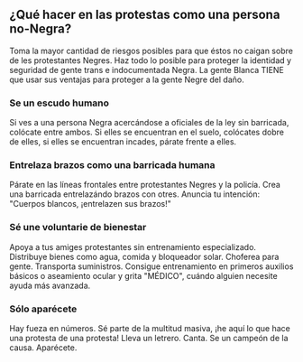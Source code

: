 ## ¿Qué hacer en las protestas como una persona no-Negra?
Toma la mayor cantidad de riesgos posibles para que éstos no caigan sobre de les protestantes Negres. Haz todo lo posible para proteger la identidad y seguridad de gente trans e indocumentada Negra. La gente Blanca TIENE que usar sus ventajas para proteger a la gente Negre del daño.
### Se un escudo humano
Si ves a una persona Negra acercándose a oficiales de la ley sin barricada, colócate entre ambos. Si elles se encuentran en el suelo, colócates dobre de elles, si elles se encuentran incades, párate frente a elles.
### Entrelaza brazos como una barricada humana
Párate en las líneas frontales entre protestantes Negres y la policía. Crea una barricada entrelazándo brazos con otres. Anuncia tu intención: "Cuerpos blancos, ¡entrelazen sus brazos!"
### Sé une voluntarie de bienestar
Apoya a tus amiges protestantes sin entrenamiento especializado. Distribuye bienes como agua, comida y bloqueador solar. Choferea para gente. Transporta suministros. Consigue entrenamiento en primeros auxilios básicos o aseamiento ocular y grita "MÉDICO", cuándo alguien necesite ayuda más avanzada.
### Sólo aparécete
Hay fueza en números. Sé parte de la multitud masiva, ¡he aquí lo que hace una protesta de una protesta! Lleva un letrero. Canta. Se un campeón de la causa. Aparécete.
